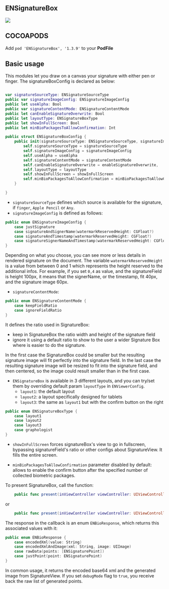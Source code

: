 ## ENSignatureBox

![](https://badgen.net/badge/stable/1.3.9/blue)

## COCOAPODS

Add `pod 'ENSignatureBox', '1.3.9'` to your **PodFile**

## Basic usage

This modules let you draw on a canvas your signature with either pen or finger. The signatureBoxConfig is declared as below:

```swift

var signatureSourceType: ENSignatureSourceType
public var signatureImageConfig: ENSignatureImageConfig
public let useAlpha: Bool
public var signatureContentMode: ENSignatureContentMode
public let canEnableSignatureOverwrite: Bool
public let layoutType: ENSignatureBoxType
public let showInFullScreen: Bool
public let minBioPackagesToAllowConfirmation: Int

public struct ENSignatureBoxConfig {
    public init(signatureSourceType: ENSignatureSourceType, signatureImageConfig: ENSignatureImageConfig, useAlpha: Bool, signatureContentMode: ENSignatureContentMode, enableSignatureOverwrite: Bool, layoutType: ENSignatureBoxType = .layout1, showInFullScreen: Bool = false, minBioPackagesToAllowConfirmation: Int = 1) {
		self.signatureSourceType = signatureSourceType
		self.signatureImageConfig = signatureImageConfig
		self.useAlpha = useAlpha
		self.signatureContentMode = signatureContentMode
		self.canEnableSignatureOverwrite = enableSignatureOverwrite,
		self.layoutType = layoutType
		self.showInFullScreen = showInFullScreen
        self.minBioPackagesToAllowConfirmation = minBioPackagesToAllowConfirmation
	}

}
```

- `signatureSourceType` defines which source is available for the signature, if `finger`, `Apple Pencil` or `Any`.
- `signatureImageConfig` is defined as follows:

```swift
public enum ENSignatureImageConfig {
    case justSignature
    case signatureAndSignerName(watermarkReservedHeight: CGFloat?)
    case signatureAndTimestamp(watermarkReservedHeight: CGFloat?)
    case signatureSignerNameAndTimestamp(watermarkReservedHeight: CGFloat?)
}
```

Depending on what you choose, you can see more or less details in rendered signature on the document. The variable `watermarkReservedHeight` is a value from between 0 and 1 which represents the height reserved to the additional infos. For example, if you set `0,4` as value, and the signatureField is height 100px, it means that the signerName, or the timestamp, fit 40px, and the signature image 60px.

- `signatureContentMode`:

```swift
public enum ENSignatureContentMode {
    case keepFieldRatio
	case ignoreFieldRatio
}
```

It defines the ratio used in SignatureBox: 
- keep in SignatureBox the ratio width and height of the signature field
- ignore it using a default ratio to show to the user a wider Signature Box where is easier to do the signature. 
 
In the first case the SignatureBox could be smaller but the resulting signature image will fit perfectly into the signature field. In the last case the resulting signature image will be resized to fit into the signature field, and then centered, so the image could result smaller than in the first case.

- `ENSignatureBox` is available in 3 different layouts, and you can try/set them by overriding default param `layoutType` in `ENViewerConfig`.
    - `layout1`: the default layout
    - `layout2`: a layout specifically designed for tablets
    - `layout3`: the same as `layout1` but with the confirm button on the right

```swift
public enum ENSignatureBoxType {
    case layout1
    case layout2
    case layout3
    case graphologist
}
```

- `showInFullScreen` forces signatureBox's view to go in fullscreen, bypassing signatureField's ratio or other configs about SignatureView. It fills the entire screen.

- `minBioPackagesToAllowConfirmation` parameter disabled by default: allows to enable the confirm button after the specified number of collected biometric packages.

To present SignatureBox, call the function:

```swift
	public func present(inViewController viewController: UIViewController, pdfContainer: PDFContainer, fieldSize: CGSize, andSignerName signerName: String, debugMode: Bool = false, callback: ((ENResponse<ENBioResponse>) -> Void)?)
```

or

```swift
    public func present(inViewController viewController: UIViewController, debugMode: Bool = false, callback: ((ENResponse<ENBioResponse>) -> Void)?)
```

The response in the callback is an enum `ENBioResponse`, which returns this associated values with it:

```swift
public enum ENBioResponse {
    case encodedXml(value: String)
    case encodedXmlAndImage(xml: String, image: UIImage)
    case rawData(points: [ENSignaturePoint])
    case justPoint(point: ENSignaturePoint)
}
```

In common usage, it returns the encoded base64 xml and the generated image from SignatureView.
If you set `debugMode` flag to `true`, you receive back the raw list of generated points.
